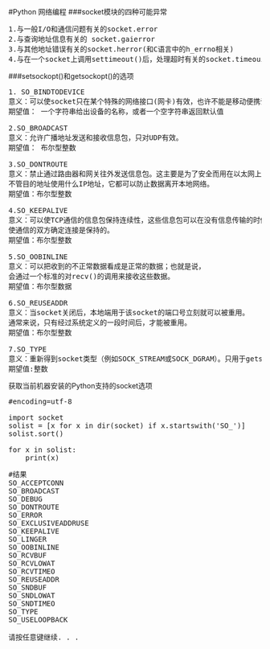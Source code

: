 #Python 网络编程
###socket模块的四种可能异常
<pre>
1.与一般I/O和通信问题有关的socket.error
2.与查询地址信息有关的 socket.gaierror
3.与其他地址错误有关的socket.herror(和C语言中的h_errno相关)
4.与在一个socket上调用settimeout()后，处理超时有关的socket.timeouit
</pre>
###setsockopt()和getsockopt()的选项
<pre>
1. SO_BINDTODEVICE
意义：可以使socket只在某个特殊的网络接口(网卡)有效，也许不能是移动便携设备
期望值： 一个字符串给出设备的名称，或者一个空字符串返回默认值

2.SO_BROADCAST
意义：允许广播地址发送和接收信息包，只对UDP有效。
期望值： 布尔型整数

3.SO_DONTROUTE
意义：禁止通过路由器和网关往外发送信息包。这主要是为了安全而用在以太网上udp通信的一种方法。
不管目的地址使用什么IP地址，它都可以防止数据离开本地网络。
期望值：布尔型整数

4.SO_KEEPALIVE
意义：可以使TCP通信的信息包保持连续性，这些信息包可以在没有信息传输的时候，
使通信的双方确定连接是保持的。
期望值：布尔型整数

5.SO_OOBINLINE
意义：可以把收到的不正常数据看成是正常的数据；也就是说，
会通过一个标准的对recv()的调用来接收这些数据。
期望值：布尔型数据

6.SO_REUSEADDR
意义：当socket关闭后，本地端用于该socket的端口号立刻就可以被重用。
通常来说，只有经过系统定义的一段时间后，才能被重用。
期望值：布尔型整数

7.SO_TYPE
意义：重新得到socket类型（例如SOCK_STREAM或SOCK_DGRAM）。只用于getsockopt()
期望值:整数
</pre>
获取当前机器安装的Python支持的socket选项
<pre>
#encoding=utf-8

import socket
solist = [x for x in dir(socket) if x.startswith('SO_')]
solist.sort()

for x in solist:
	print(x)
</pre>
<pre>
#结果
SO_ACCEPTCONN
SO_BROADCAST
SO_DEBUG
SO_DONTROUTE
SO_ERROR
SO_EXCLUSIVEADDRUSE
SO_KEEPALIVE
SO_LINGER
SO_OOBINLINE
SO_RCVBUF
SO_RCVLOWAT
SO_RCVTIMEO
SO_REUSEADDR
SO_SNDBUF
SO_SNDLOWAT
SO_SNDTIMEO
SO_TYPE
SO_USELOOPBACK

请按任意键继续. . .

</pre>


